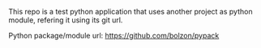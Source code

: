 This repo is a test python application that uses another project as python module, refering it using its git url.

Python package/module url: https://github.com/bolzon/pypack

